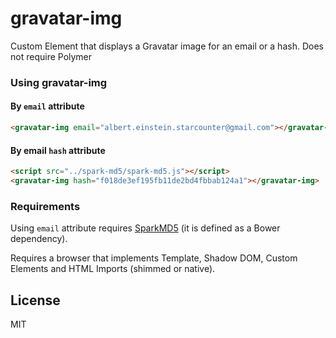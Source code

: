 gravatar-img
============

Custom Element that displays a Gravatar image for an email or a hash. Does not require Polymer

### Using gravatar-img

#### By `email` attribute

```html
<gravatar-img email="albert.einstein.starcounter@gmail.com"></gravatar-img>
```

#### By email `hash` attribute

```html
<script src="../spark-md5/spark-md5.js"></script>
<gravatar-img hash="f018de3ef195fb11de2bd4fbbab124a1"></gravatar-img>
```

### Requirements

Using `email` attribute requires [SparkMD5](https://github.com/satazor/SparkMD5">SparkMD5) (it is defined as a Bower dependency).

Requires a browser that implements Template, Shadow DOM, Custom Elements and HTML Imports (shimmed or native).

## License

MIT
